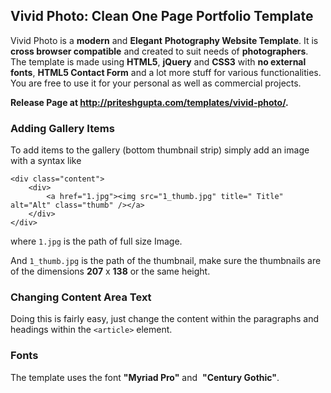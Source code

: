 ## Vivid Photo: Clean One Page Portfolio Template

Vivid Photo is a **modern** and **Elegant** **Photography Website
Template**. It is **cross browser compatible** and created to suit needs
of **photographers**. The template is made using **HTML5**, **jQuery**
and **CSS3** with **no external fonts**, **HTML5 Contact Form** and a
lot more stuff for various functionalities. You are free to use it for
your personal as well as commercial projects.

**Release Page
at http://priteshgupta.com/templates/vivid-photo/.**


### Adding Gallery Items

To add items to the gallery (bottom thumbnail strip) simply add an image
with a syntax like 

```
<div class="content">
	<div>		<a href="1.jpg"><img src="1_thumb.jpg" title=" Title" alt="Alt" class="thumb" /></a>	</div>
</div>
```

where `1.jpg` is the path of full size Image. 

And `1_thumb.jpg` is the path of the thumbnail, make sure the
thumbnails are of the dimensions **207** x **138** or the same height. 


### Changing Content Area Text

Doing this is fairly easy, just change the content within the paragraphs
and headings within the `<article>` element. 


### Fonts

The template uses the font **"Myriad Pro"** and  **"Century Gothic"**. 